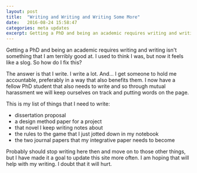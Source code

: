 ```yaml
---
layout: post
title:  "Writing and Writing and Writing Some More"
date:   2016-08-24 15:58:47
categories: meta updates
excerpt: Getting a PhD and being an academic requires writing and writing isn't something that I am terribly good at. I used to think I was, but now it feels like a slog. So how do we fix this?
---
```

Getting a PhD and being an academic requires writing and writing isn't
something that I am terribly good at. I used to think I was, but now it feels
like a slog. So how do I fix this?

The answer is that I write. I write a lot. And... I get someone to hold me
accountable, preferably in a way that also benefits them. I now have a fellow
PhD student that also needs to write and so through mutual harassment we will
keep ourselves on track and putting words on the page.

This is my list of things that I need to write:
- dissertation proposal
- a design method paper for a project
- that novel I keep writing notes about
- the rules to the game that I just jotted down in my notebook
- the two journal papers that my integrative paper needs to become

Probably should stop writing here then and move on to those other things, but I
have made it a goal to update this site more often. I am hoping that will help
with my writing. I doubt that it will hurt.
